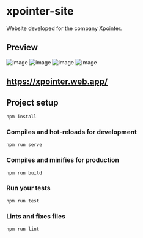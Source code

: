 # xpointer-site
Website developed for the company Xpointer.

## Preview

![image](https://user-images.githubusercontent.com/54703843/133391274-b30e9b25-3d89-4d4e-8f5a-92a6197bba6e.png)
![image](https://user-images.githubusercontent.com/54703843/133391321-b235aead-8c7b-4693-a7bd-2002cca5a6b4.png)
![image](https://user-images.githubusercontent.com/54703843/133391359-2c0c22c8-7bf0-43ef-aa84-17361ce46374.png)
![image](https://user-images.githubusercontent.com/54703843/133391405-b2e6a1ae-d446-4712-bc36-75484cd6047c.png)

## https://xpointer.web.app/

## Project setup
```
npm install
```

### Compiles and hot-reloads for development
```
npm run serve
```

### Compiles and minifies for production
```
npm run build
```

### Run your tests
```
npm run test
```

### Lints and fixes files
```
npm run lint
```

